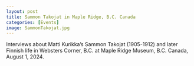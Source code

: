 ```yaml
---
layout: post
title: Sammon Takojat in Maple Ridge, B.C. Canada
categories: [Events]
image: SammonTakojat.jpg
---
```

Interviews about Matti Kurikka’s Sammon Takojat (1905-1912) and later Finnish life in Websters Corner, B.C. at Maple Ridge Museum, B.C. Canada, August 1, 2024.

